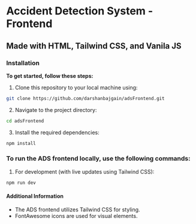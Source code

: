 # Accident Detection System - Frontend

## Made with HTML, Tailwind CSS, and Vanila JS

### Installation

**To get started, follow these steps:**

1. Clone this repository to your local machine using:

```bash
git clone https://github.com/darshanbajgain/adsFrontend.git
```
2. Navigate to the project directory:

```bash
cd adsFrontend
```

3. Install the required dependencies:

```bash
npm install
```

### To run the ADS frontend locally, use the following commands:

1. For development (with live updates using Tailwind CSS):

```bash
npm run dev
```
#### Additional Information
- The ADS frontend utilizes Tailwind CSS for styling.
- FontAwesome icons are used for visual elements.
